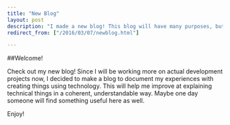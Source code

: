 ```yaml
---
title: "New Blog"
layout: post
description: "I made a new blog! This blog will have many purposes, but serves mostly for me to document the things I build and the decisions I make."
redirect_from: ["/2016/03/07/newblog.html"]

---
```


##Welcome!

Check out my new blog! Since I will be working more on actual development projects now, I decided to make a blog to document my experiences with creating things using technology. This will help me improve at explaining technical things in a coherent, understandable way. Maybe one day someone will find something useful here as well.

Enjoy! 
